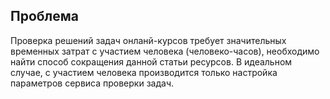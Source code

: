 ## Проблема

Проверка решений задач онланй-курсов требует значительных временных затрат с участием человека (человеко-часов), необходимо найти способ 
сокращения данной статьи ресурсов. В идеальном случае, с участием человека производится только настройка параметров сервиса проверки задач.